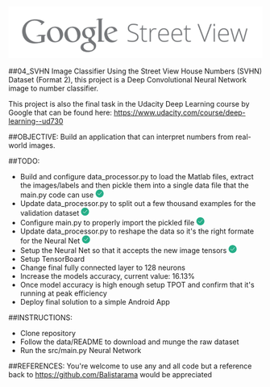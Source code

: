 <div align="center">
  <img src="https://github.com/Balistarama/04_SVHN-Image-Classifier/blob/master/images/Google%20Street%20View.png?raw=true"><br>
</div>

##04_SVHN Image Classifier
Using the Street View House Numbers (SVHN) Dataset (Format 2), this project is a 
Deep Convolutional Neural Network image to number classifier.

This project is also the final task in the Udacity Deep Learning course by Google 
that can be found here: https://www.udacity.com/course/deep-learning--ud730

##OBJECTIVE:
Build an application that can interpret numbers from real-world images.

##TODO:
- Build and configure data_processor.py to load the Matlab files, extract the 
images/labels and then pickle them into a single data file that the main.py 
code can use <img src="https://github.com/Balistarama/04_SVHN-Image-Classifier/blob/master/images/tick.png?raw=true">
- Update data_processor.py to split out a few thousand examples for the validation dataset <img src="https://github.com/Balistarama/04_SVHN-Image-Classifier/blob/master/images/tick.png?raw=true">
- Configure main.py to properly import the pickled file <img src="https://github.com/Balistarama/04_SVHN-Image-Classifier/blob/master/images/tick.png?raw=true">
- Update data_processor.py to reshape the data so it's the right formate for the Neural Net <img src="https://github.com/Balistarama/04_SVHN-Image-Classifier/blob/master/images/tick.png?raw=true">
- Setup the Neural Net so that it accepts the new image tensors <img src="https://github.com/Balistarama/04_SVHN-Image-Classifier/blob/master/images/tick.png?raw=true">
- Setup TensorBoard
- Change final fully connected layer to 128 neurons
- Increase the models accuracy, current value: 16.13%
- Once model accuracy is high enough setup <a hre="https://github.com/rhiever/tpot">TPOT</a> and confirm that it's running at peak efficiency
- Deploy final solution to a simple Android App

##INSTRUCTIONS:
 - Clone repository
 - Follow the data/README to download and munge the raw dataset
 - Run the src/main.py Neural Network

##REFERENCES:
You're welcome to use any and all code but a reference back to 
https://github.com/Balistarama would be appreciated
